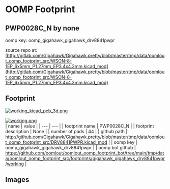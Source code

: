 # OOMP Footprint  
## PWP0028C_N  by none  
  
oomp key: oomp_gigahawk_gigahawk_drv8841pwpr  
  
source repo at: [http://gitlab.com/Gigahawk/Gigahawk.pretty/blob/master/tmp/data/oomlout_oomp_footprint_src/WSON-8-1EP_6x5mm_P1.27mm_EP3.4x4.3mm.kicad_mod](http://gitlab.com/Gigahawk/Gigahawk.pretty/blob/master/tmp/data/oomlout_oomp_footprint_src/WSON-8-1EP_6x5mm_P1.27mm_EP3.4x4.3mm.kicad_mod)  
## Footprint  
  
[![working_kicad_pcb_3d.png](working_kicad_pcb_3d_600.png)](working_kicad_pcb_3d.png)  
  
[![working.png](working_600.png)](working.png)  
| name | value | 
| --- | --- | 
| footprint name | PWP0028C_N | 
| footprint description | None | 
| number of pads | 44 | 
| github path | http://github.com/Gigahawk/Gigahawk.pretty/blob/master/tmp/data/oomlout_oomp_footprint_src/DRV8841PWPR.kicad_mod | 
| oomp key | oomp_gigahawk_gigahawk_drv8841pwpr | 
| oomp bot github | https://github.com/oomlout/oomlout_oomp_footprint_bot/tree/main/tmp/data/oomlout_oomp_footprint_src/footprints/gigahawk_gigahawk_drv8841pwpr/working | 
## Images  
